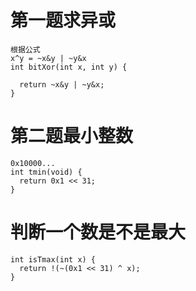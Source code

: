 # 第一题求异或
```
根据公式
x^y = ~x&y | ~y&x
int bitXor(int x, int y) {

  return ~x&y | ~y&x;
}
```
# 第二题最小整数
```
0x10000...
int tmin(void) {
  return 0x1 << 31;
}
```
# 判断一个数是不是最大
```
int isTmax(int x) {
  return !(~(0x1 << 31) ^ x);
}
```